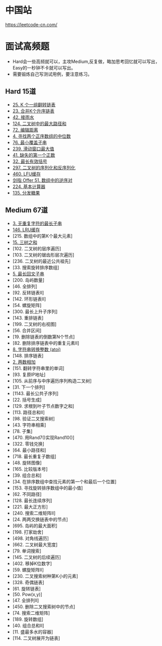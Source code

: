 # 中国站
https://leetcode-cn.com/

# 面试高频题
- Hard会一些高频就可以，主攻Medium,反复做，略加思考回忆就可以写出，Easy的一秒钟不卡就可以写出。
- 需要锻炼自己写测试用例，要注意练习。
## Hard 15道
- [25. K 个一组翻转链表](https://leetcode-cn.com/problems/reverse-nodes-in-k-group/)
- [23. 合并K个升序链表](https://leetcode-cn.com/problems/merge-k-sorted-lists/)
- [42. 接雨水](https://leetcode-cn.com/problems/trapping-rain-water/)
- [124. 二叉树中的最大路径和](https://leetcode-cn.com/problems/binary-tree-maximum-path-sum/)
- [72. 编辑距离](https://leetcode-cn.com/problems/edit-distance/)
- [4. 寻找两个正序数组的中位数](https://leetcode-cn.com/problems/median-of-two-sorted-arrays/)
- [76. 最小覆盖子串](https://leetcode-cn.com/problems/minimum-window-substring/)
- [239. 滑动窗口最大值](https://leetcode-cn.com/problems/sliding-window-maximum/)
- [41. 缺失的第一个正数](https://leetcode-cn.com/problems/first-missing-positive/)
- [32. 最长有效括号](https://leetcode-cn.com/problems/longest-valid-parentheses/)
- [297. 二叉树的序列化和反序列化](https://leetcode-cn.com/problems/serialize-and-deserialize-binary-tree/)
- [460. LFU缓存](https://leetcode-cn.com/problems/lfu-cache/)
- [剑指 Offer 51. 数组中的逆序对](https://leetcode-cn.com/problems/shu-zu-zhong-de-ni-xu-dui-lcof/)
- [224. 基本计算器](https://leetcode-cn.com/problems/basic-calculator/)
- [135. 分发糖果](https://leetcode-cn.com/problems/candy/)

## Medium 67道
- [3. 无重复字符的最长子串](https://leetcode-cn.com/problems/longest-substring-without-repeating-characters/)
- [146. LRU缓存](https://leetcode-cn.com/problems/lru-cache/)
- [215. 数组中的第K个最大元素]
- [15. 三树之和](https://leetcode-cn.com/problems/3sum/)
- [102. 二叉树的层序遍历]
- [103. 二叉树的锯齿形层次遍历]
- [236. 二叉树的最近公共祖先]
- [33. 搜索旋转排序数组]
- [5. 最长回文子串](https://leetcode-cn.com/problems/longest-palindromic-substring/)
- [200. 岛屿数量]
- [46. 全排列]
- [92. 反转链表II]
- [142. 环形链表II]
- [54. 螺旋矩阵]
- [300. 最长上升子序列]
- [143. 重排链表]
- [199. 二叉树的右视图]
- [56. 合并区间]
- [19. 删除链表的倒数第N个节点]
- [82. 删除排序链表中的重复元素II]
- [8. 字符串转换整数 (atoi)](https://leetcode-cn.com/problems/string-to-integer-atoi/)
- [148. 排序链表]
- [2. 两数相加](https://leetcode-cn.com/problems/add-two-numbers/)
- [151. 翻转字符串里的单词]
- [93. 复原IP地址]
- [105. 从前序与中序遍历序列构造二叉树]
- [31. 下一个排列]
- [1143. 最长公共子序列]
- [22. 括号生成]
- [129. 求根到叶子节点数字之和]
- [113. 路径总和II]
- [98. 验证二叉搜索树]
- [43. 字符串相乘]
- [78. 子集]
- [470. 用Rand7()实现Rand10()]
- [322. 零钱兑换]
- [64. 最小路径和]
- [718. 最长重复子数组]
- [48. 旋转图像]
- [165. 比较版本号]
- [39. 组合总和]
- [34. 在排序数组中查找元素的第一个和最后一个位置]
- [153. 寻找旋转排序数组中的最小值]
- [62. 不同路径]
- [128. 最长连续序列]
- [221. 最大正方形]
- [240. 搜索二维矩阵II]
- [24. 两两交换链表中的节点]
- [695. 岛屿的最大面积]
- [198. 打家劫舍]
- [498. 对角线遍历]
- [662. 二叉树最大宽度]
- [79. 单词搜索]
- [145. 二叉树的后续遍历]
- [402. 移掉K位数字]
- [59. 螺旋矩阵II]
- [230. 二叉搜索树种第K小的元素]
- [328. 奇偶链表]
- [61. 旋转链表]
- [50. Pow(x,y)]
- [47. 全排列II]
- [450. 删除二叉搜索树中的节点]
- [74. 搜索二维矩阵]
- [189. 旋转数组]
- [40. 组合总和II]
- [11. 盛最多水的容器]
- [114. 二叉树展开为链表]